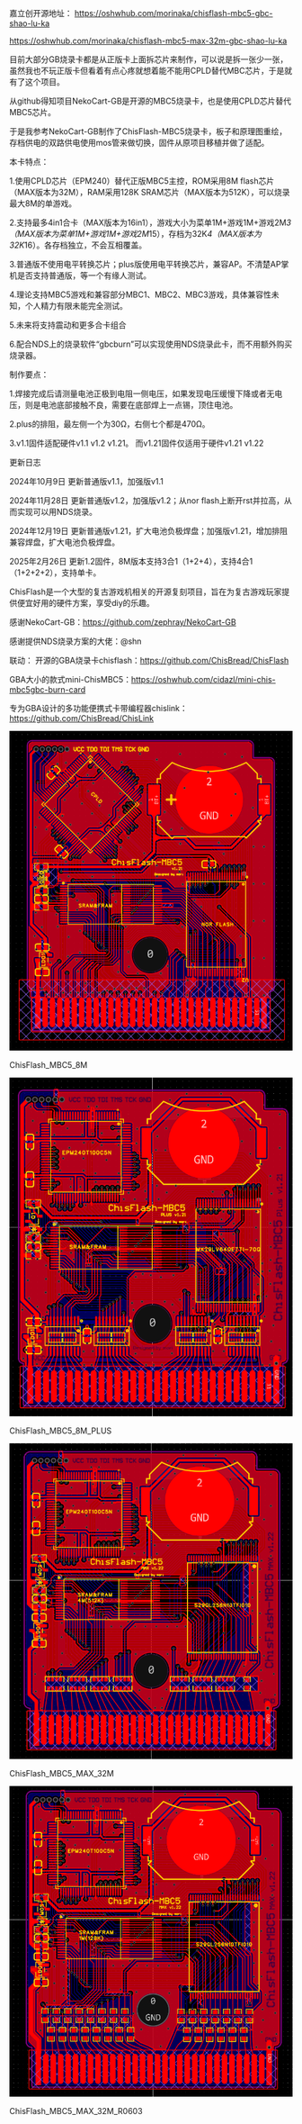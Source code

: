嘉立创开源地址：
https://oshwhub.com/morinaka/chisflash-mbc5-gbc-shao-lu-ka

https://oshwhub.com/morinaka/chisflash-mbc5-max-32m-gbc-shao-lu-ka

目前大部分GB烧录卡都是从正版卡上面拆芯片来制作，可以说是拆一张少一张，虽然我也不玩正版卡但看着有点心疼就想着能不能用CPLD替代MBC芯片，于是就有了这个项目。

从github得知项目NekoCart-GB是开源的MBC5烧录卡，也是使用CPLD芯片替代MBC5芯片。

于是我参考NekoCart-GB制作了ChisFlash-MBC5烧录卡，板子和原理图重绘，存档供电的双路供电使用mos管来做切换，固件从原项目移植并做了适配。

 

本卡特点：

1.使用CPLD芯片（EPM240）替代正版MBC5主控，ROM采用8M flash芯片（MAX版本为32M），RAM采用128K SRAM芯片（MAX版本为512K），可以烧录最大8M的单游戏。

2.支持最多4in1合卡（MAX版本为16in1），游戏大小为菜单1M+游戏1M+游戏2M*3（MAX版本为菜单1M+游戏1M+游戏2M*15），存档为32K*4（MAX版本为32K*16）。各存档独立，不会互相覆盖。

3.普通版不使用电平转换芯片；plus版使用电平转换芯片，兼容AP。不清楚AP掌机是否支持普通版，等一个有缘人测试。

4.理论支持MBC5游戏和兼容部分MBC1、MBC2、MBC3游戏，具体兼容性未知，个人精力有限未能完全测试。

5.未来将支持震动和更多合卡组合

6.配合NDS上的烧录软件“gbcburn”可以实现使用NDS烧录此卡，而不用额外购买烧录器。

 

制作要点：

1.焊接完成后请测量电池正极到电阻一侧电压，如果发现电压缓慢下降或者无电压，则是电池底部接触不良，需要在底部焊上一点锡，顶住电池。

2.plus的排阻，最左侧一个为30Ω，右侧七个都是470Ω。

3.v1.1固件适配硬件v1.1 v1.2 v1.21。 而v1.21固件仅适用于硬件v1.21 v1.22

 

更新日志

2024年10月9日 更新普通版v1.1，加强版v1.1

2024年11月28日 更新普通版v1.2，加强版v1.2；从nor flash上断开rst并拉高，从而实现可以用NDS烧录。

2024年12月19日 更新普通版v1.21，扩大电池负极焊盘；加强版v1.21，增加排阻兼容焊盘，扩大电池负极焊盘。

2025年2月26日 更新1.2固件，8M版本支持3合1（1+2+4），支持4合1（1+2+2+2），支持单卡。

 
ChisFlash是一个大型的复古游戏机相关的开源复刻项目，旨在为复古游戏玩家提供便宜好用的硬件方案，享受diy的乐趣。

感谢NekoCart-GB：https://github.com/zephray/NekoCart-GB

感谢提供NDS烧录方案的大佬：@shn

联动：
开源的GBA烧录卡chisflash：https://github.com/ChisBread/ChisFlash

GBA大小的款式mini-ChisMBC5：https://oshwhub.com/cidazl/mini-chis-mbc5gbc-burn-card

专为GBA设计的多功能便携式卡带编程器chislink：https://github.com/ChisBread/ChisLink
 
![ChisFlash_MBC5_8M](https://github.com/moribaka/ChisFlash-MBC5/blob/main/picture/ChisFlash_MBC5_8M.png)

ChisFlash_MBC5_8M

![ChisFlash_MBC5_8M_PLUS](https://github.com/moribaka/ChisFlash-MBC5/blob/main/picture/ChisFlash_MBC5_8M_PLUS.png)

ChisFlash_MBC5_8M_PLUS

![ChisFlash_MBC5_MAX_32M](https://github.com/moribaka/ChisFlash-MBC5/blob/main/picture/ChisFlash_MBC5_MAX_32M.png)

ChisFlash_MBC5_MAX_32M

![ChisFlash_MBC5_MAX_32M_R0603](https://github.com/moribaka/ChisFlash-MBC5/blob/main/picture/ChisFlash_MBC5_MAX_32M_R0603.png)

ChisFlash_MBC5_MAX_32M_R0603



